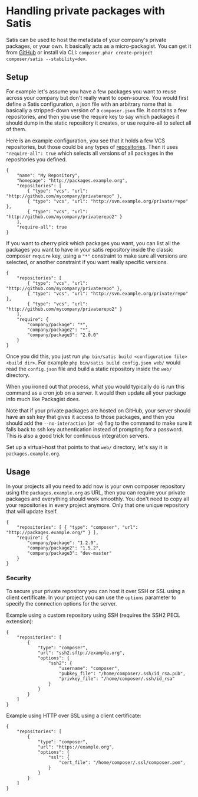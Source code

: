 <!--
    tagline: Host your own composer repository
-->

# Handling private packages with Satis

Satis can be used to host the metadata of your company's private packages, or
your own. It basically acts as a micro-packagist. You can get it from
[GitHub](http://github.com/composer/satis) or install via CLI:
`composer.phar create-project composer/satis --stability=dev`.

## Setup

For example let's assume you have a few packages you want to reuse across your
company but don't really want to open-source. You would first define a Satis
configuration, a json file with an arbitrary name that is basically a stripped-down version of a
`composer.json` file. It contains a few repositories, and then you use the require
key to say which packages it should dump in the static repository it creates, or
use require-all to select all of them.

Here is an example configuration, you see that it holds a few VCS repositories,
but those could be any types of [repositories](../05-repositories.md). Then it
uses `"require-all": true` which selects all versions of all packages in the
repositories you defined.

    {
        "name": "My Repository",
        "homepage": "http://packages.example.org",
        "repositories": [
            { "type": "vcs", "url": "http://github.com/mycompany/privaterepo" },
            { "type": "vcs", "url": "http://svn.example.org/private/repo" },
            { "type": "vcs", "url": "http://github.com/mycompany/privaterepo2" }
        ],
        "require-all": true
    }

If you want to cherry pick which packages you want, you can list all the packages
you want to have in your satis repository inside the classic composer `require` key,
using a `"*"` constraint to make sure all versions are selected, or another
constraint if you want really specific versions.

    {
        "repositories": [
            { "type": "vcs", "url": "http://github.com/mycompany/privaterepo" },
            { "type": "vcs", "url": "http://svn.example.org/private/repo" },
            { "type": "vcs", "url": "http://github.com/mycompany/privaterepo2" }
        ],
        "require": {
            "company/package": "*",
            "company/package2": "*",
            "company/package3": "2.0.0"
        }
    }

Once you did this, you just run `php bin/satis build <configuration file> <build dir>`.
For example `php bin/satis build config.json web/` would read the `config.json`
file and build a static repository inside the `web/` directory.

When you ironed out that process, what you would typically do is run this
command as a cron job on a server. It would then update all your package info
much like Packagist does.

Note that if your private packages are hosted on GitHub, your server should have
an ssh key that gives it access to those packages, and then you should add
the `--no-interaction` (or `-n`) flag to the command to make sure it falls back
to ssh key authentication instead of prompting for a password. This is also a
good trick for continuous integration servers.

Set up a virtual-host that points to that `web/` directory, let's say it is
`packages.example.org`.

## Usage

In your projects all you need to add now is your own composer repository using
the `packages.example.org` as URL, then you can require your private packages and
everything should work smoothly. You don't need to copy all your repositories
in every project anymore. Only that one unique repository that will update
itself.

    {
        "repositories": [ { "type": "composer", "url": "http://packages.example.org/" } ],
        "require": {
            "company/package": "1.2.0",
            "company/package2": "1.5.2",
            "company/package3": "dev-master"
        }
    }

### Security

To secure your private repository you can host it over SSH or SSL using a client
certificate. In your project you can use the `options` parameter to specify the
connection options for the server.

Example using a custom repository using SSH (requires the SSH2 PECL extension):

    {
        "repositories": [
            {
                "type": "composer",
                "url": "ssh2.sftp://example.org",
                "options": {
                    "ssh2": {
                        "username": "composer",
                        "pubkey_file": "/home/composer/.ssh/id_rsa.pub",
                        "privkey_file": "/home/composer/.ssh/id_rsa"
                    }
                }
            }
        ]
    }

Example using HTTP over SSL using a client certificate:

    {
        "repositories": [
            {
                "type": "composer",
                "url": "https://example.org",
                "options": {
                    "ssl": {
                        "cert_file": "/home/composer/.ssl/composer.pem",
                    }
                }
            }
        ]
    }
